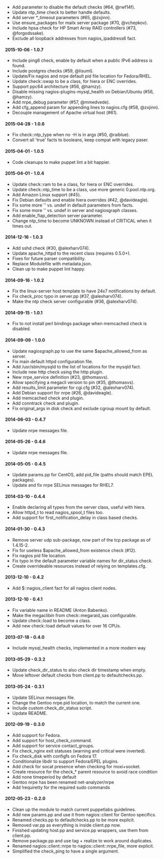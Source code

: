 * Add parameter to disable the default checks (#64, @rwf14f).
* Update ntp_time check to better handle defaults.
* Add server *_timeout parameters (#65, @zxjinn).
* Use ensure_packages for mailx server package (#70, @vchepkov).
* Include hpsa check for HP Smart Array RAID controllers (#73, @forgodssake).
* Exclude all loopback addresses from nagios_ipaddress6 fact.

#### 2015-10-06 - 1.0.7
* Include ping6 check, enable by default when a public IPv6 address is found.
* Include postgres checks (#59, @lisuml).
* Update/Fix nagios and nrpe default pid file location for Fedora/RHEL.
* Update check::swap to be a class, for hiera or ENC overrides.
* Support ppc64 architecture (#56, @hamzy).
* Disable missing nagios-plugins-mysql_health on Debian/Ubuntu (#56, @hamzy).
* Add nrpe_debug parameter (#57, @mmedvede).
* Add cfg_append param for appending lines to nagios.cfg (#58, @zxjinn).
* Decouple management of Apache virtual host (#61).

#### 2015-04-28 - 1.0.6
* Fix check::ntp_type when no -H is in args (#50, @raiblue).
* Convert all 'true' facts to booleans, keep compat with legacy paser.

#### 2015-04-01 - 1.0.5
* Code cleanups to make puppet lint a bit happier.

#### 2015-04-01 - 1.0.4
* Update check::ram to be a class, for hiera or ENC overrides.
* Update check::ntp_time to be a class, use more generic 0.pool.ntp.org.
* Add Amazon Linux support (#45).
* Fix Debian defaults and enable hiera overrides (#42, @davideagle).
* Fix some more '' vs. undef in default parameters from facts.
* Fix some more '' vs. undef in server and nagiosgraph classes.
* Add enable_flap_detection server parameter.
* Change ntp_time to become UNKNOWN instead of CRITICAL when it times out.

#### 2014-12-16 - 1.0.3
* Add sshd check (#30, @alexharv074).
* Update apache_httpd to the recent class (requires 0.5.0+).
* Fixes for future parser compatibility.
* Replace Modulefile with metadata.json.
* Clean up to make puppet lint happy.

#### 2014-09-16 - 1.0.2
* Fix the linux-server host template to have 24x7 notifications by default.
* Fix check_proc typo in server.pp (#37, @alexharv074).
* Make the ntp check server configurable (#36, @alexharv074).

#### 2014-09-15 - 1.0.1
* Fix to not install perl bindings package when memcached check is disabled.

#### 2014-09-09 - 1.0.0
* Update nagiosgraph.pp to use the same $apache_allowed_from as server.
* Fix main default httpd configuration file.
* Add /usr/sbin/mysqld to the list of locations for the mysqld fact.
* Include new http check using the http plugin.
* New nrpe_service definition (#23, @thomasvs).
* Allow specifying a megacli version to pin (#35, @thomasvs).
* Add results_limit parameter for cgi.cfg (#32, @alexharv074).
* Add Debian support for nrpe (#26, @davideagle).
* Add memcached check and plugin.
* Add conntrack check and plugin.
* Fix original_args in disk check and exclude cgroup mount by default.

#### 2014-06-03 - 0.4.7
* Update nrpe messages file.

#### 2014-05-26 - 0.4.6
* Update nrpe messages file.

#### 2014-05-05 - 0.4.5
* Update params.pp for CentOS, add pid_file (paths should match EPEL packages).
* Update and fix nrpe SELinux messages for RHEL7.

#### 2014-03-10 - 0.4.4
* Enable declaring all types from the server class, useful with hiera.
* Allow httpd_t to read nagios_spool_t files too.
* Add support for first_notification_delay in class based checks.

#### 2014-01-30 - 0.4.3
* Remove server udp sub-package, now part of the tcp package as of 1.4.15-2.
* Fix for useless $apache_allowed_from existence check (#12).
* Fix nagios pid file location.
* Fix typo in the default parameter variable names for dir_status check.
* Create overrideable resources instead of relying on templates.cfg.

#### 2013-12-10 - 0.4.2
* Add $::nagios_client fact for all nagios client nodes.

#### 2013-12-10 - 0.4.1
* Fix variable name in README (Anton Babenko).
* Make the megaclibin from check::megaraid_sas configurable.
* Update check::load to become a class.
* Add new check::load default values for over 16 CPUs.

#### 2013-07-18 - 0.4.0
* Include mysql_health checks, implemented in a more modern way

#### 2013-05-29 - 0.3.2
* Update check_dir_status to also check dir timestamp when empty.
* Move leftover default checks from client.pp to defaultchecks.pp.

#### 2013-05-24 - 0.3.1
* Update SELinux messages file.
* Change the Gentoo nrpe.pid location, to match the current one.
* Include custom check_dir_status script.
* Update README.

#### 2012-09-19 - 0.3.0
* Add support for Fedora.
* Add support for host_check_command.
* Add support for service contact_groups.
* Fix check_nginx exit statuses (warning and critical were inverted).
* Fix check_disk with configfs on Fedora 17.
* Conditionalize libdir to support Fedora/EPEL plugins.
* Add check for socat presence when checking for moxi+socket.
* Create resource for the check_* parent resource to avoid race condition
* Add none timeperiod by default
* Gentoo nrpe has been renamed net-analyzer/nrpe
* Add !requiretty for the required sudo commands

#### 2012-05-23 - 0.2.0
* Clean up the module to match current puppetlabs guidelines.
* Add new params.pp and use it from nagios::client for Gentoo specifics.
* Renamed checks.pp to defaultchecks.pp to be more explicit.
* Removed var.pp as everything is inside client.pp now.
* Finished updating host.pp and service.pp wrappers, use them from client.pp.
* Remove package.pp and use tag + realize to work around duplicates.
* Renamed nagios::client::nrpe to nagios::client::nrpe_file, more explicit.
* Simplified the check_ping to have a single argument.

